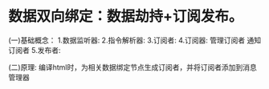# 数据双向绑定：数据劫持+订阅发布。

  (一)基础概念：
    1.数据监听器:
    2.指令解析器:
    3.订阅者:
    4.订阅器:
      管理订阅者
      通知订阅者
    5.发布者:

  (二)原理:
    编译html时，为相关数据绑定节点生成订阅者，并将订阅者添加到消息管理器
